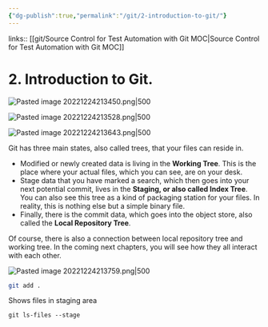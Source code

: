 ```yaml
---
{"dg-publish":true,"permalink":"/git/2-introduction-to-git/"}
---
```


links:: [[git/Source Control for Test Automation with Git MOC\|Source Control for Test Automation with Git MOC]]

# 2. Introduction to Git.


![Pasted image 20221224213450.png|500](/img/user/git/attachments/Pasted%20image%2020221224213450.png)

![Pasted image 20221224213528.png|500](/img/user/git/attachments/Pasted%20image%2020221224213528.png)

![Pasted image 20221224213643.png|500](/img/user/git/attachments/Pasted%20image%2020221224213643.png)

Git has three main states, also called trees, that your files can reside in.

- Modified or newly created data is living in the **Working Tree**. This is the place where your actual files, which you can see, are on your desk.
- Stage data that you have marked a search, which then goes into your next potential commit, lives in the **Staging, or also called Index Tree**. You can also see this tree as a kind of packaging station for your files. In reality, this is nothing else but a simple binary file.
- Finally, there is the commit data, which goes into the object store, also called the **Local Repository Tree**.

Of course, there is also a connection between local repository tree and working tree. In the coming next chapters, you will see how they all interact with each other.

![Pasted image 20221224213759.png|500](/img/user/git/attachments/Pasted%20image%2020221224213759.png)

```bash
git add . 
```

Shows files in staging area

```css
git ls-files --stage
```